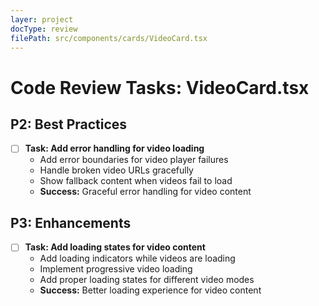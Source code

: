 ```yaml
---
layer: project
docType: review
filePath: src/components/cards/VideoCard.tsx
---
```


# Code Review Tasks: VideoCard.tsx

## P2: Best Practices
- [ ] **Task: Add error handling for video loading**
  - Add error boundaries for video player failures
  - Handle broken video URLs gracefully
  - Show fallback content when videos fail to load
  - **Success:** Graceful error handling for video content

## P3: Enhancements
- [ ] **Task: Add loading states for video content**
  - Add loading indicators while videos are loading
  - Implement progressive video loading
  - Add proper loading states for different video modes
  - **Success:** Better loading experience for video content 